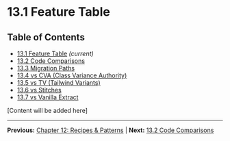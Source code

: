 # 13.1 Feature Table

## Table of Contents
- [13.1 Feature Table](./13.1-feature-table.md) *(current)*
- [13.2 Code Comparisons](./13.2-code-comparisons.md)
- [13.3 Migration Paths](./13.3-migration-paths.md)
- [13.4 vs CVA (Class Variance Authority)](./13.4-vs-cva-class-variance-authority.md)
- [13.5 vs TV (Tailwind Variants)](./13.5-vs-tv-tailwind-variants.md)
- [13.6 vs Stitches](./13.6-vs-stitches.md)
- [13.7 vs Vanilla Extract](./13.7-vs-vanilla-extract.md)

[Content will be added here]

---

**Previous:** [Chapter 12: Recipes & Patterns](../12-recipes-&-patterns/README.md) | **Next:** [13.2 Code Comparisons](./13.2-code-comparisons.md)
